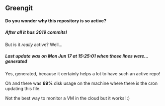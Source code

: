 ## Greengit

#### Do you wonder why this repository is so active?

##### After all it has 3019 commits!

But is it *really* active? Well...

##### Last update was on Mon Jun 17 at 15:25:01 when those lines were... generated

Yes, generated, because it certainly helps a lot to have such an active repo!

Oh and there was **69%** disk usage on the machine
where there is the cron updating this file.

Not the best way to monitor a VM in the cloud but it works! :)
